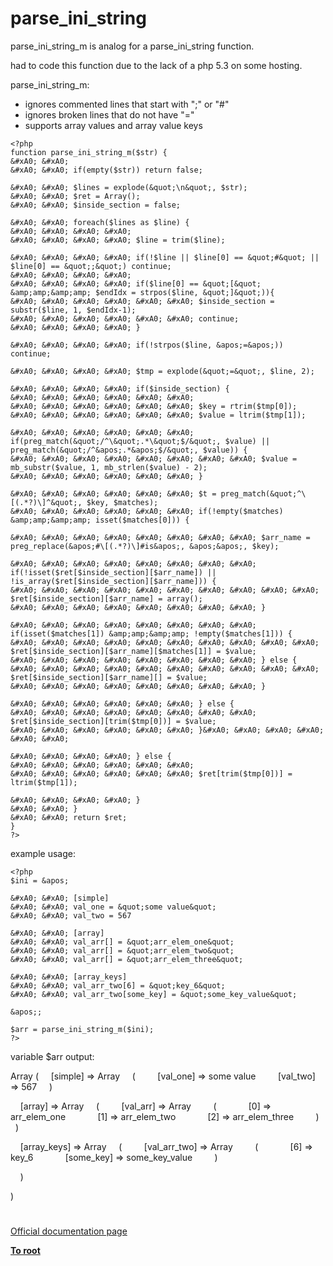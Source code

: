 # parse_ini_string





parse_ini_string_m is analog for a parse_ini_string function.

had to code this function due to the lack of a php 5.3 on some hosting.

parse_ini_string_m:
- ignores commented lines that start with &quot;;&quot; or &quot;#&quot;
- ignores broken lines that do not have &quot;=&quot;
- supports array values and array value keys



```
<?php
function parse_ini_string_m($str) {
&#xA0; &#xA0; 
&#xA0; &#xA0; if(empty($str)) return false;

&#xA0; &#xA0; $lines = explode(&quot;\n&quot;, $str);
&#xA0; &#xA0; $ret = Array();
&#xA0; &#xA0; $inside_section = false;

&#xA0; &#xA0; foreach($lines as $line) {
&#xA0; &#xA0; &#xA0; &#xA0; 
&#xA0; &#xA0; &#xA0; &#xA0; $line = trim($line);

&#xA0; &#xA0; &#xA0; &#xA0; if(!$line || $line[0] == &quot;#&quot; || $line[0] == &quot;;&quot;) continue;
&#xA0; &#xA0; &#xA0; &#xA0; 
&#xA0; &#xA0; &#xA0; &#xA0; if($line[0] == &quot;[&quot; &amp;amp;&amp;amp; $endIdx = strpos($line, &quot;]&quot;)){
&#xA0; &#xA0; &#xA0; &#xA0; &#xA0; &#xA0; $inside_section = substr($line, 1, $endIdx-1);
&#xA0; &#xA0; &#xA0; &#xA0; &#xA0; &#xA0; continue;
&#xA0; &#xA0; &#xA0; &#xA0; }

&#xA0; &#xA0; &#xA0; &#xA0; if(!strpos($line, &apos;=&apos;)) continue;

&#xA0; &#xA0; &#xA0; &#xA0; $tmp = explode(&quot;=&quot;, $line, 2);

&#xA0; &#xA0; &#xA0; &#xA0; if($inside_section) {
&#xA0; &#xA0; &#xA0; &#xA0; &#xA0; &#xA0; 
&#xA0; &#xA0; &#xA0; &#xA0; &#xA0; &#xA0; $key = rtrim($tmp[0]);
&#xA0; &#xA0; &#xA0; &#xA0; &#xA0; &#xA0; $value = ltrim($tmp[1]);

&#xA0; &#xA0; &#xA0; &#xA0; &#xA0; &#xA0; if(preg_match(&quot;/^\&quot;.*\&quot;$/&quot;, $value) || preg_match(&quot;/^&apos;.*&apos;$/&quot;, $value)) {
&#xA0; &#xA0; &#xA0; &#xA0; &#xA0; &#xA0; &#xA0; &#xA0; $value = mb_substr($value, 1, mb_strlen($value) - 2);
&#xA0; &#xA0; &#xA0; &#xA0; &#xA0; &#xA0; }

&#xA0; &#xA0; &#xA0; &#xA0; &#xA0; &#xA0; $t = preg_match(&quot;^\[(.*?)\]^&quot;, $key, $matches);
&#xA0; &#xA0; &#xA0; &#xA0; &#xA0; &#xA0; if(!empty($matches) &amp;amp;&amp;amp; isset($matches[0])) {

&#xA0; &#xA0; &#xA0; &#xA0; &#xA0; &#xA0; &#xA0; &#xA0; $arr_name = preg_replace(&apos;#\[(.*?)\]#is&apos;, &apos;&apos;, $key);

&#xA0; &#xA0; &#xA0; &#xA0; &#xA0; &#xA0; &#xA0; &#xA0; if(!isset($ret[$inside_section][$arr_name]) || !is_array($ret[$inside_section][$arr_name])) {
&#xA0; &#xA0; &#xA0; &#xA0; &#xA0; &#xA0; &#xA0; &#xA0; &#xA0; &#xA0; $ret[$inside_section][$arr_name] = array();
&#xA0; &#xA0; &#xA0; &#xA0; &#xA0; &#xA0; &#xA0; &#xA0; }

&#xA0; &#xA0; &#xA0; &#xA0; &#xA0; &#xA0; &#xA0; &#xA0; if(isset($matches[1]) &amp;amp;&amp;amp; !empty($matches[1])) {
&#xA0; &#xA0; &#xA0; &#xA0; &#xA0; &#xA0; &#xA0; &#xA0; &#xA0; &#xA0; $ret[$inside_section][$arr_name][$matches[1]] = $value;
&#xA0; &#xA0; &#xA0; &#xA0; &#xA0; &#xA0; &#xA0; &#xA0; } else {
&#xA0; &#xA0; &#xA0; &#xA0; &#xA0; &#xA0; &#xA0; &#xA0; &#xA0; &#xA0; $ret[$inside_section][$arr_name][] = $value;
&#xA0; &#xA0; &#xA0; &#xA0; &#xA0; &#xA0; &#xA0; &#xA0; }

&#xA0; &#xA0; &#xA0; &#xA0; &#xA0; &#xA0; } else {
&#xA0; &#xA0; &#xA0; &#xA0; &#xA0; &#xA0; &#xA0; &#xA0; $ret[$inside_section][trim($tmp[0])] = $value;
&#xA0; &#xA0; &#xA0; &#xA0; &#xA0; &#xA0; }&#xA0; &#xA0; &#xA0; &#xA0; &#xA0; &#xA0; 

&#xA0; &#xA0; &#xA0; &#xA0; } else {
&#xA0; &#xA0; &#xA0; &#xA0; &#xA0; &#xA0; 
&#xA0; &#xA0; &#xA0; &#xA0; &#xA0; &#xA0; $ret[trim($tmp[0])] = ltrim($tmp[1]);

&#xA0; &#xA0; &#xA0; &#xA0; }
&#xA0; &#xA0; }
&#xA0; &#xA0; return $ret;
}
?>
```


example usage:



```
<?php
$ini = &apos;

&#xA0; &#xA0; [simple]
&#xA0; &#xA0; val_one = &quot;some value&quot;
&#xA0; &#xA0; val_two = 567

&#xA0; &#xA0; [array]
&#xA0; &#xA0; val_arr[] = &quot;arr_elem_one&quot;
&#xA0; &#xA0; val_arr[] = &quot;arr_elem_two&quot;
&#xA0; &#xA0; val_arr[] = &quot;arr_elem_three&quot;

&#xA0; &#xA0; [array_keys]
&#xA0; &#xA0; val_arr_two[6] = &quot;key_6&quot;
&#xA0; &#xA0; val_arr_two[some_key] = &quot;some_key_value&quot;

&apos;;

$arr = parse_ini_string_m($ini);
?>
```


variable $arr output:

Array
(
&#xA0; &#xA0; [simple] =&gt; Array
&#xA0; &#xA0; (
&#xA0; &#xA0; &#xA0; &#xA0; [val_one] =&gt; some value
&#xA0; &#xA0; &#xA0; &#xA0; [val_two] =&gt; 567
&#xA0; &#xA0; )

&#xA0; &#xA0; [array] =&gt; Array
&#xA0; &#xA0; (
&#xA0; &#xA0; &#xA0; &#xA0; [val_arr] =&gt; Array
&#xA0; &#xA0; &#xA0; &#xA0; (
&#xA0; &#xA0; &#xA0; &#xA0; &#xA0; &#xA0; [0] =&gt; arr_elem_one
&#xA0; &#xA0; &#xA0; &#xA0; &#xA0; &#xA0; [1] =&gt; arr_elem_two
&#xA0; &#xA0; &#xA0; &#xA0; &#xA0; &#xA0; [2] =&gt; arr_elem_three
&#xA0; &#xA0; &#xA0; &#xA0; )
&#xA0; &#xA0; )

&#xA0; &#xA0; [array_keys] =&gt; Array
&#xA0; &#xA0; (
&#xA0; &#xA0; &#xA0; &#xA0; [val_arr_two] =&gt; Array
&#xA0; &#xA0; &#xA0; &#xA0; (
&#xA0; &#xA0; &#xA0; &#xA0; &#xA0; &#xA0; [6] =&gt; key_6
&#xA0; &#xA0; &#xA0; &#xA0; &#xA0; &#xA0; [some_key] =&gt; some_key_value
&#xA0; &#xA0; &#xA0; &#xA0; )

&#xA0; &#xA0; )

)

  

#

[Official documentation page](https://www.php.net/manual/en/function.parse-ini-string.php)

**[To root](/README.md)**